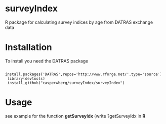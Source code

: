 # surveyIndex
R package for calculating survey indices by age from DATRAS exchange data

Installation
============

To install you need the DATRAS package

     install.packages('DATRAS',repos='http://www.rforge.net/',type='source')
     library(devtools)
     install_github("casperwberg/surveyIndex/surveyIndex")

Usage
=====
see example for the function **getSurveyIdx** (write ?getSurveyIdx in **R**
